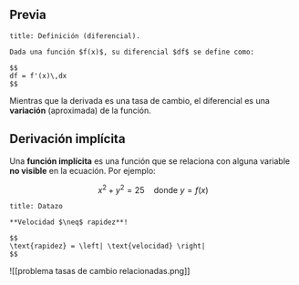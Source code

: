 ## Previa

```ad-definition
title: Definición (diferencial).

Dada una función $f(x)$, su diferencial $df$ se define como:

$$
df = f'(x)\,dx
$$

```

Mientras que la derivada es una tasa de cambio, el diferencial es una **variación** (aproximada) de la función.

## Derivación implícita

Una **función implícita** es una función que se relaciona con alguna variable **no visible** en la ecuación. Por ejemplo:

$$
x^{2} + y^{2} = 25 \quad \text{donde $y = f(x)$}
$$

```ad-important
title: Datazo

**Velocidad $\neq$ rapidez**!

$$
\text{rapidez} = \left| \text{velocidad} \right|
$$

```

![[problema tasas de cambio relacionadas.png]]
